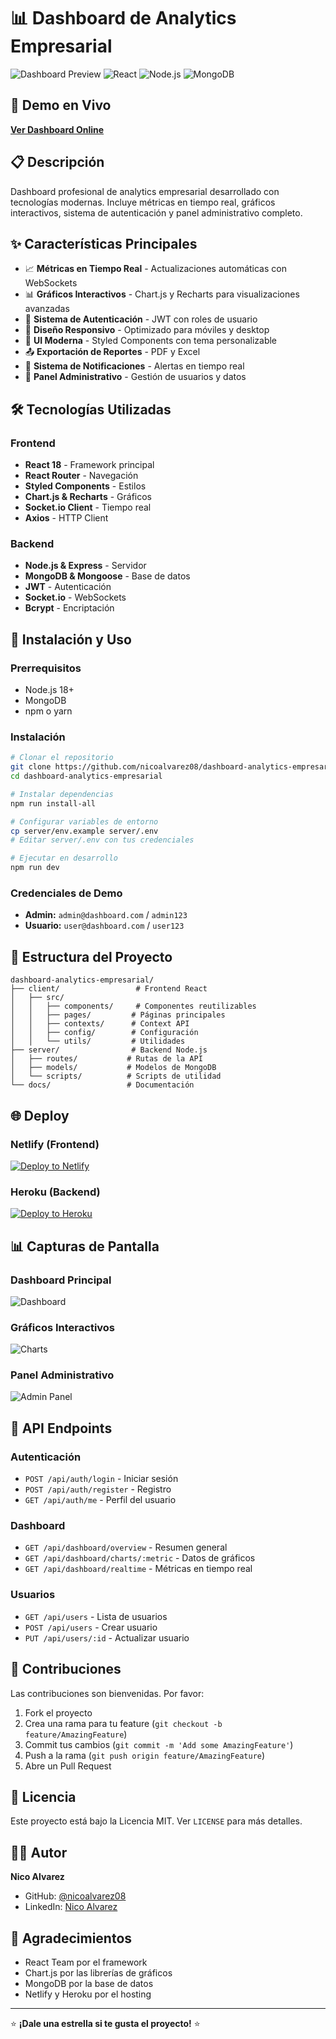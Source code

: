 # 📊 Dashboard de Analytics Empresarial

![Dashboard Preview](https://img.shields.io/badge/Status-Production%20Ready-brightgreen)
![React](https://img.shields.io/badge/React-18.2.0-blue)
![Node.js](https://img.shields.io/badge/Node.js-18+-green)
![MongoDB](https://img.shields.io/badge/MongoDB-Database-green)

## 🚀 **Demo en Vivo**
**[Ver Dashboard Online](https://dashboard-analytics-nicoalvarez08.netlify.app/)**

## 📋 **Descripción**

Dashboard profesional de analytics empresarial desarrollado con tecnologías modernas. Incluye métricas en tiempo real, gráficos interactivos, sistema de autenticación y panel administrativo completo.

## ✨ **Características Principales**

- 📈 **Métricas en Tiempo Real** - Actualizaciones automáticas con WebSockets
- 📊 **Gráficos Interactivos** - Chart.js y Recharts para visualizaciones avanzadas
- 🔐 **Sistema de Autenticación** - JWT con roles de usuario
- 📱 **Diseño Responsivo** - Optimizado para móviles y desktop
- 🎨 **UI Moderna** - Styled Components con tema personalizable
- 📤 **Exportación de Reportes** - PDF y Excel
- 🔔 **Sistema de Notificaciones** - Alertas en tiempo real
- 👥 **Panel Administrativo** - Gestión de usuarios y datos

## 🛠️ **Tecnologías Utilizadas**

### **Frontend**
- **React 18** - Framework principal
- **React Router** - Navegación
- **Styled Components** - Estilos
- **Chart.js & Recharts** - Gráficos
- **Socket.io Client** - Tiempo real
- **Axios** - HTTP Client

### **Backend**
- **Node.js & Express** - Servidor
- **MongoDB & Mongoose** - Base de datos
- **JWT** - Autenticación
- **Socket.io** - WebSockets
- **Bcrypt** - Encriptación

## 🚀 **Instalación y Uso**

### **Prerrequisitos**
- Node.js 18+
- MongoDB
- npm o yarn

### **Instalación**
```bash
# Clonar el repositorio
git clone https://github.com/nicoalvarez08/dashboard-analytics-empresarial.git
cd dashboard-analytics-empresarial

# Instalar dependencias
npm run install-all

# Configurar variables de entorno
cp server/env.example server/.env
# Editar server/.env con tus credenciales

# Ejecutar en desarrollo
npm run dev
```

### **Credenciales de Demo**
- **Admin:** `admin@dashboard.com` / `admin123`
- **Usuario:** `user@dashboard.com` / `user123`

## 📁 **Estructura del Proyecto**

```
dashboard-analytics-empresarial/
├── client/                 # Frontend React
│   ├── src/
│   │   ├── components/     # Componentes reutilizables
│   │   ├── pages/         # Páginas principales
│   │   ├── contexts/      # Context API
│   │   ├── config/        # Configuración
│   │   └── utils/         # Utilidades
├── server/                # Backend Node.js
│   ├── routes/           # Rutas de la API
│   ├── models/           # Modelos de MongoDB
│   └── scripts/          # Scripts de utilidad
└── docs/                 # Documentación
```

## 🌐 **Deploy**

### **Netlify (Frontend)**
[![Deploy to Netlify](https://www.netlify.com/img/deploy/button.svg)](https://app.netlify.com/start/deploy?repository=https://github.com/nicoalvarez08/dashboard-analytics-empresarial)

### **Heroku (Backend)**
[![Deploy to Heroku](https://www.herokucdn.com/deploy/button.svg)](https://heroku.com/deploy?template=https://github.com/nicoalvarez08/dashboard-analytics-empresarial)

## 📊 **Capturas de Pantalla**

### **Dashboard Principal**
![Dashboard](https://via.placeholder.com/800x400/4f46e5/ffffff?text=Dashboard+Principal)

### **Gráficos Interactivos**
![Charts](https://via.placeholder.com/800x400/059669/ffffff?text=Gráficos+Interactivos)

### **Panel Administrativo**
![Admin Panel](https://via.placeholder.com/800x400/dc2626/ffffff?text=Panel+Administrativo)

## 🔧 **API Endpoints**

### **Autenticación**
- `POST /api/auth/login` - Iniciar sesión
- `POST /api/auth/register` - Registro
- `GET /api/auth/me` - Perfil del usuario

### **Dashboard**
- `GET /api/dashboard/overview` - Resumen general
- `GET /api/dashboard/charts/:metric` - Datos de gráficos
- `GET /api/dashboard/realtime` - Métricas en tiempo real

### **Usuarios**
- `GET /api/users` - Lista de usuarios
- `POST /api/users` - Crear usuario
- `PUT /api/users/:id` - Actualizar usuario

## 🤝 **Contribuciones**

Las contribuciones son bienvenidas. Por favor:

1. Fork el proyecto
2. Crea una rama para tu feature (`git checkout -b feature/AmazingFeature`)
3. Commit tus cambios (`git commit -m 'Add some AmazingFeature'`)
4. Push a la rama (`git push origin feature/AmazingFeature`)
5. Abre un Pull Request

## 📄 **Licencia**

Este proyecto está bajo la Licencia MIT. Ver `LICENSE` para más detalles.

## 👨‍💻 **Autor**

**Nico Alvarez**
- GitHub: [@nicoalvarez08](https://github.com/nicoalvarez08)
- LinkedIn: [Nico Alvarez](https://linkedin.com/in/nicoalvarez08)

## 🙏 **Agradecimientos**

- React Team por el framework
- Chart.js por las librerías de gráficos
- MongoDB por la base de datos
- Netlify y Heroku por el hosting

---

⭐ **¡Dale una estrella si te gusta el proyecto!** ⭐
